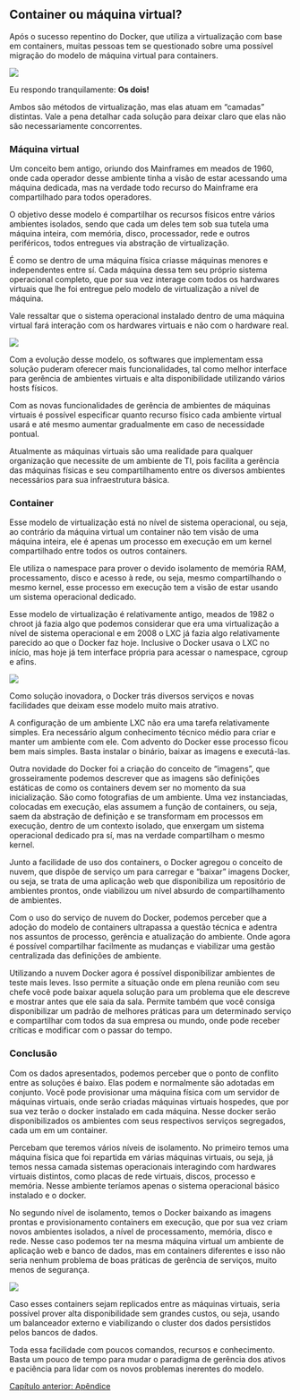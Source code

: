 ## Container ou máquina virtual?

Após o sucesso repentino do Docker, que utiliza a virtualização com base em containers, muitas pessoas tem se questionado sobre uma possível migração do modelo de máquina virtual para containers.

![](images/contaier_vm.png)

Eu respondo tranquilamente: **Os dois!**

Ambos são métodos de virtualização, mas elas atuam em “camadas” distintas. Vale a pena detalhar cada solução para deixar claro que elas não são necessariamente concorrentes.

### Máquina virtual

Um conceito bem antigo, oriundo dos Mainframes em meados de 1960, onde cada operador desse ambiente tinha a visão de estar acessando uma máquina dedicada, mas na verdade todo recurso do Mainframe era compartilhado para todos operadores.

O objetivo desse modelo é compartilhar os recursos físicos entre vários ambientes isolados, sendo que cada um deles tem sob sua tutela uma máquina inteira, com memória, disco, processador, rede e outros periféricos, todos entregues via abstração de virtualização.

É como se dentro de uma máquina física criasse máquinas menores e independentes entre sí. Cada máquina dessa tem seu próprio sistema operacional completo, que por sua vez interage com todos os hardwares virtuais que lhe foi entregue pelo modelo de virtualização a nível de máquina.

Vale ressaltar que o sistema operacional instalado dentro de uma máquina virtual fará interação com os hardwares virtuais e não com o hardware real.

![](images/vm.png)

Com a evolução desse modelo, os softwares que implementam essa solução puderam oferecer mais funcionalidades, tal como melhor interface para gerência de ambientes virtuais e alta disponibilidade utilizando vários hosts físicos.

Com as novas funcionalidades de gerência de ambientes de máquinas virtuais é possível especificar quanto recurso físico cada ambiente virtual usará e até mesmo aumentar gradualmente em caso de necessidade pontual.

Atualmente as máquinas virtuais são uma realidade para qualquer organização que necessite de um ambiente de TI, pois facilita a gerência das máquinas físicas e seu compartilhamento entre os diversos ambientes necessários para sua infraestrutura básica.

### Container

Esse modelo de virtualização está no nível de sistema operacional, ou seja, ao contrário da máquina virtual um container não tem visão de uma máquina inteira, ele é apenas um processo em execução em um kernel compartilhado entre todos os outros containers.

Ele utiliza o namespace para prover o devido isolamento de memória RAM, processamento, disco e acesso à rede, ou seja, mesmo compartilhando o mesmo kernel, esse processo em execução tem a visão de estar usando um sistema operacional dedicado.

Esse modelo de virtualização é relativamente antigo, meados de 1982 o chroot já fazia algo que podemos considerar que era uma virtualização a nível de sistema operacional e em 2008 o LXC já fazia algo relativamente parecido ao que o Docker faz hoje. Inclusive o Docker usava o LXC no início, mas hoje já tem interface própria para acessar o namespace, cgroup e afins.

![](images/container_vm2.png)

Como solução inovadora, o Docker trás diversos serviços e novas facilidades que deixam esse modelo muito mais atrativo.

A configuração de um ambiente LXC não era uma tarefa relativamente simples. Era necessário algum conhecimento técnico médio para criar e manter um ambiente com ele. Com advento do Docker esse processo ficou bem mais simples. Basta instalar o binário, baixar as imagens e executá-las.

Outra novidade do Docker foi a criação do conceito de “imagens”, que grosseiramente podemos descrever que as imagens são definições estáticas de como os containers devem ser no momento da sua inicialização. São como fotografias de um ambiente. Uma vez instanciadas, colocadas em execução, elas assumem a função de containers, ou seja, saem da abstração de definição e se transformam em processos em execução, dentro de um contexto isolado, que enxergam um sistema operacional dedicado pra sí, mas na verdade compartilham o mesmo kernel.

Junto a facilidade de uso dos containers, o Docker agregou o conceito de nuvem, que dispõe de serviço um para carregar e “baixar” imagens Docker, ou seja, se trata de uma aplicação web que disponibiliza um repositório de ambientes prontos, onde viabilizou um nível absurdo de compartilhamento de ambientes.

Com o uso do serviço de nuvem do Docker, podemos perceber que a adoção do modelo de containers ultrapassa a questão técnica e adentra nos assuntos de processo, gerência e atualização do ambiente. Onde agora é possível compartilhar facilmente as mudanças e viabilizar uma gestão centralizada das definições de ambiente.

Utilizando a nuvem Docker agora é possível disponibilizar ambientes de teste mais leves. Isso permite a situação onde em plena reunião com seu chefe você pode baixar aquela solução para um problema que ele descreve e mostrar antes que ele saia da sala. Permite também que você consiga disponibilizar um padrão de melhores práticas para um determinado serviço e compartilhar com todos da sua empresa ou mundo, onde pode receber críticas e modificar com o passar do tempo.

### Conclusão

Com os dados apresentados, podemos perceber que o ponto de conflito entre as soluções é baixo. Elas podem e normalmente são adotadas em conjunto. Você pode provisionar uma máquina física com um servidor de máquinas virtuais, onde serão criadas máquinas virtuais hospedes, que por sua vez terão o docker instalado em cada máquina. Nesse docker serão disponibilizados os ambientes com seus respectivos serviços segregados, cada um em um container.

Percebam que teremos vários níveis de isolamento. No primeiro temos uma máquina física que foi repartida em várias máquinas virtuais, ou seja, já temos nessa camada sistemas operacionais interagindo com hardwares virtuais distintos, como placas de rede virtuais, discos, processo e memória. Nesse ambiente teríamos apenas o sistema operacional básico instalado e o docker.

No segundo nível de isolamento, temos o Docker baixando as imagens prontas e provisionamento containers em execução, que por sua vez criam novos ambientes isolados, a nível de processamento, memória, disco e rede. Nesse caso podemos ter na mesma máquina virtual um ambiente de aplicação web e banco de dados, mas em containers diferentes e isso não seria nenhum problema de boas práticas de gerência de serviços, muito menos de segurança.

![](images/maquinavirtual_e_containers.png)

Caso esses containers sejam replicados entre as máquinas virtuais, seria possível prover alta disponibilidade sem grandes custos, ou seja, usando um balanceador externo e viabilizando o cluster dos dados persistidos pelos bancos de dados.

Toda essa facilidade com poucos comandos, recursos e conhecimento. Basta um pouco de tempo para mudar o paradigma de gerência dos ativos e paciência para lidar com os novos problemas inerentes do modelo.

[Capítulo anterior: Apêndice](apendice.md)
